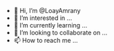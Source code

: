 - 👋 Hi, I’m @LoayAmrany
- 👀 I’m interested in ...
- 🌱 I’m currently learning ...
- 💞️ I’m looking to collaborate on ...
- 📫 How to reach me ...

<!---
LoayAmrany/LoayAmrany is a ✨ special ✨ repository because its `README.md` (this file) appears on your GitHub profile.
You can click the Preview link to take a look at your changes.
--->
